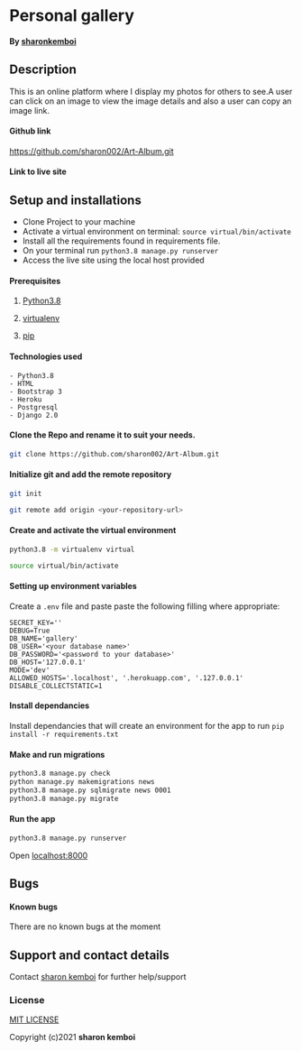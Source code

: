 # Personal gallery

#### By [sharonkemboi](https://github.com/sharon002/Art-Album.git)


## Description
This is an online platform where I display my photos for others to see.A user can click on an image to view the image details and also a  user can copy an image link. 

#### Github link
https://github.com/sharon002/Art-Album.git


#### Link to live site


## Setup and installations
* Clone Project to your machine
* Activate a virtual environment on terminal: `source virtual/bin/activate`
* Install all the requirements found in requirements file.
* On your terminal run `python3.8 manage.py runserver`
* Access the live site using the local host provided


#### Prerequisites
1. [Python3.8](https://www.python.org/downloads/)

2. [virtualenv](https://virtualenv.pypa.io/en/stable/installation/)
3. [pip](https://pip.pypa.io/en/stable/installing/)

#### Technologies used
    - Python3.8
    - HTML
    - Bootstrap 3
    - Heroku
    - Postgresql
    - Django 2.0

#### Clone the Repo and rename it to suit your needs.
```bash
git clone https://github.com/sharon002/Art-Album.git
```
#### Initialize git and add the remote repository
```bash
git init
```
```bash
git remote add origin <your-repository-url>
```

#### Create and activate the virtual environment
```bash
python3.8 -m virtualenv virtual
```

```bash
source virtual/bin/activate
```

#### Setting up environment variables
Create a `.env` file and paste paste the following filling where appropriate:
```
SECRET_KEY=''
DEBUG=True
DB_NAME='gallery'
DB_USER='<your database name>'
DB_PASSWORD='<password to your database>'
DB_HOST='127.0.0.1'
MODE='dev'
ALLOWED_HOSTS='.localhost', '.herokuapp.com', '.127.0.0.1'
DISABLE_COLLECTSTATIC=1
```

#### Install dependancies
Install dependancies that will create an environment for the app to run
`pip install -r requirements.txt`

#### Make and run migrations
```bash
python3.8 manage.py check
python manage.py makemigrations news
python3.8 manage.py sqlmigrate news 0001
python3.8 manage.py migrate
```

#### Run the app
```bash
python3.8 manage.py runserver
```
Open [localhost:8000](http://127.0.0.1:8000/)


## Bugs
#### Known bugs
There are no known bugs at the moment 




## Support and contact details
Contact [sharon kemboi](sharonjep2016@gmail.com) for further help/support

### License
[MIT LICENSE](LICENCE)

Copyright (c)2021 **sharon kemboi**
